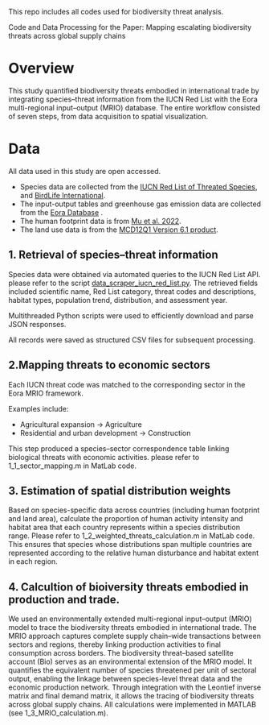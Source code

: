 This repo includes all codes used for biodiversity threat analysis.

Code and Data Processing for the Paper: Mapping escalating biodiversity threats across global supply chains

# Overview
This study quantified biodiversity threats embodied in international trade by integrating species–threat information from the IUCN Red List with the Eora multi-regional input–output (MRIO) database. The entire workflow consisted of seven steps, from data acquisition to spatial visualization.

# Data
All data used in this study are open accessed. 
- Species data are collected from the [IUCN Red List of Threated Species](https://www.iucnredlist.org/), and [BirdLife International](http://www.birdlife.org/). 
- The input-output tables and greenhouse gas emission data are collected from the [Eora Database](https://worldmrio.com/) . 
- The human footprint data is from [Mu et al. 2022](https://doi.org/10.1038/s41597-022-01284-8). 
- The land use data is from the [MCD12Q1 Version 6.1 product](https://developers.google.com/earth-engine/datasets/catalog/MODIS_061_MCD12Q1). 

## 1. Retrieval of species–threat information
Species data were obtained via automated queries to the IUCN Red List API. please refer to the script [data_scraper_iucn_red_list.py](data_scraper_iucn_red_list.py). The retrieved fields included scientific name, Red List category, threat codes and descriptions, habitat types, population trend, distribution, and assessment year.

Multithreaded Python scripts were used to efficiently download and parse JSON responses.

All records were saved as structured CSV files for subsequent processing.

## 2.Mapping threats to economic sectors
Each IUCN threat code was matched to the corresponding sector in the Eora MRIO framework.

Examples include: 
- Agricultural expansion → Agriculture
- Residential and urban development → Construction

This step produced a species–sector correspondence table linking biological threats with economic activities. please refer to 1_1_sector_mapping.m in MatLab code.

## 3. Estimation of spatial distribution weights
Based on species-specific data across countries (including human footprint and land area), calculate the proportion of human activity intensity and habitat area that each country represents within a species distribution range. Please refer to 1_2_weighted_threats_calculation.m in MatLab code.
This ensures that species whose distributions span multiple countries are represented according to the relative human disturbance and habitat extent in each region.

## 4. Calcultion of bioiversity threats embodied in production and trade.
We used an environmentally extended multi-regional input–output (MRIO) model to trace the biodiversity threats embodied in international trade.
The MRIO approach captures complete supply chain–wide transactions between sectors and regions, thereby linking production activities to final consumption across borders. 
The biodiversity threat–based satellite account (Bio) serves as an environmental extension of the MRIO model. It quantifies the equivalent number of species threatened per unit of sectoral output, enabling the linkage between species-level threat data and the economic production network. Through integration with the Leontief inverse matrix and final demand matrix, it allows the tracing of biodiversity threats across global supply chains. All calculations were implemented in MATLAB (see 1_3_MRIO_calculation.m).





